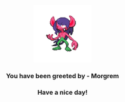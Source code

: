 <p align="center">
    <img src="https://raw.githubusercontent.com/PokeAPI/sprites/master/sprites/pokemon/860.png" width="150" height="150">
</p>
<h3 align="center">You have been greeted by - <b>Morgrem</b></h3>
<h3 align="center">Have a nice day!</h3>
